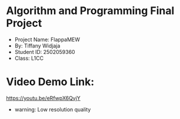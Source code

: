 # Algorithm and Programming Final Project
- Project Name: FlappaMEW
- By: Tiffany Widjaja 
- Student ID: 2502059360
- Class: L1CC

# Video Demo Link:
https://youtu.be/eRfwpX6QvjY
- warning: Low resolution quality
